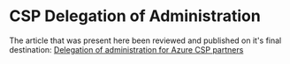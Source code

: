 # CSP Delegation of Administration

The article that was present here been reviewed and published on it's final destination:
[Delegation of administration for Azure CSP partners](https://docs.microsoft.com/en-us/azure/cloud-solution-provider/customer-management/administration-delegation)
